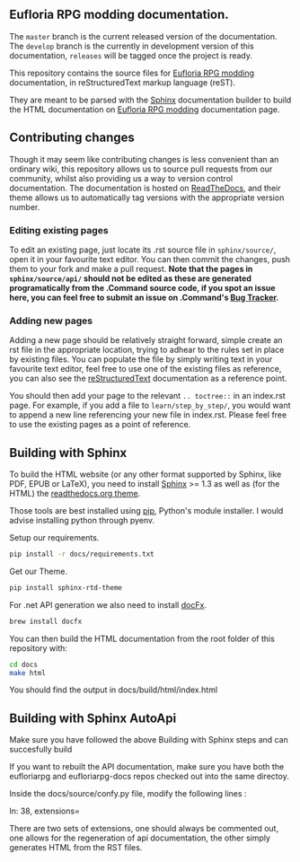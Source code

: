 ## Eufloria RPG modding documentation.

The `master` branch is the current released version of the documentation. The `develop` branch is the currently in development version of this documentation, `releases` will be tagged once the project is ready.

This repository contains the source files for [Eufloria RPG modding](http://erpgmodding-documentation.readthedocs.io/en/stable/) documentation,  in reStructuredText markup language (reST).

They are meant to be parsed with the [Sphinx](http://sphinx-doc.org/) documentation builder to build the HTML documentation on [Eufloria RPG modding](http://erpgmodding-documentation.readthedocs.io/en/stable/) documentation page.

## Contributing changes

Though it may seem like contributing changes is less convenient than an ordinary wiki, this repository allows us to source pull requests from our community, whilst also providing us a way to version control documentation. The documentation is hosted on [ReadTheDocs](https://readthedocs.org/), and their theme allows us to automatically tag versions with the appropriate version number.

### Editing existing pages

To edit an existing page, just locate its .rst source file in `sphinx/source/`, open it in your favourite text editor. You can then commit the changes, push them to your fork and make a pull request. **Note that the pages in `sphinx/source/api/` should not be edited as these are generated programatically from the .Command source code, if you spot an issue here, you can feel free to submit an issue on .Command's [Bug Tracker](https://wellfired.myjetbrains.com/youtrack/issues/DCOM).**

### Adding new pages

Adding a new page should be relatively straight forward, simple create an rst file in the appropriate location, trying to adhear to the rules set in place by existing files. You can populate the file by simply writing text in your favourite text editor, feel free to use one of the existing files as reference, you can also see the [reStructuredText](http://docutils.sourceforge.net/rst.html) documentation as a reference point.

You should then add your page to the relevant `.. toctree::` in an index.rst page. For example, if you add a file to `learn/step_by_step/`, you would want to append a new line referencing your new file in index.rst. Please feel free to use the existing pages as a point of reference.

## Building with Sphinx

To build the HTML website (or any other format supported by Sphinx, like PDF, EPUB or LaTeX), you need to install [Sphinx](http://sphinx-doc.org/) >= 1.3 as well as (for the HTML) the [readthedocs.org theme](https://github.com/snide/sphinx_rtd_theme).

Those tools are best installed using [pip](https://pip.pypa.io), Python's module installer. I would advise installing python through pyenv.

Setup our requirements.

```sh
pip install -r docs/requirements.txt
```

Get our Theme.
```sh
pip install sphinx-rtd-theme
```

For .net API generation we also need to install [docFx](https://dotnet.github.io/docfx/).
```sh
brew install docfx
```

You can then build the HTML documentation from the root folder of this repository with:
```sh
cd docs
make html
```

You should find the output in docs/build/html/index.html

## Building with Sphinx AutoApi

Make sure you have followed the above Building with Sphinx steps and can succesfully build

If you want to rebuilt the API documentation, make sure you have both the eufloriarpg and eufloriarpg-docs repos checked out into the same directoy.

Inside the docs/source/confy.py file, modify the following lines : 

ln: 38, extensions=

There are two sets of extensions, one should always be commented out, one allows for the regeneration of api documentation, the other simply generates HTML from the RST files.